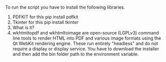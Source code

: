 To run the script you have to install the following libraries.
1. PDFKIT for this pip install pdfkit
2. Tkinter for this pip install tkinter
3. What is it?
4. wkhtmltopdf and wkhtmltoimage are open-source (LGPLv3) command line tools to render HTML into PDF and various image formats using the Qt WebKit rendering engine. These run 
   entirely "headless" and do not require a display or display service.
   You have to download the installer and then add the bin folder path to the environment variable.
